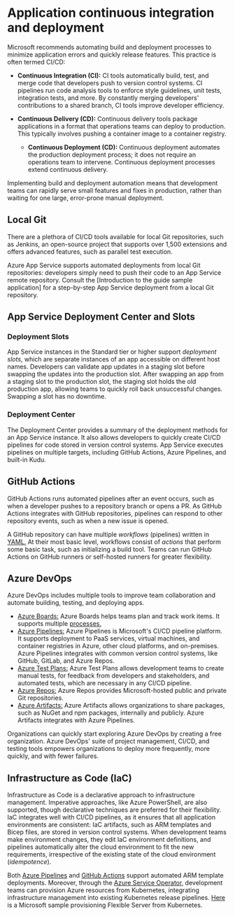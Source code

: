 # Application continuous integration and deployment

Microsoft recommends automating build and deployment processes to minimize application errors and quickly release features. This practice is often termed CI/CD:
  
- **Continuous Integration (CI):** CI tools automatically build, test, and merge code that developers push to version control systems. CI pipelines run code analysis tools to enforce style guidelines, unit tests, integration tests, and more. By constantly merging developers' contributions to a shared branch, CI tools improve developer efficiency.

- **Continuous Delivery (CD):** Continuous delivery tools package applications in a format that operations teams can deploy to production. This typically involves pushing a container image to a container registry.
  - **Continuous Deployment (CD):** Continuous deployment automates the production deployment process; it does not require an operations team to intervene. Continuous deployment processes extend continuous delivery.

Implementing build and deployment automation means that development teams can rapidly serve small features and fixes in production, rather than waiting for one large, error-prone manual deployment.

## Local Git

There are a plethora of CI/CD tools available for local Git repositories, such as Jenkins, an open-source project that supports over 1,500 extensions and offers advanced features, such as parallel test execution.

Azure App Service supports automated deployments from local Git repositories: developers simply need to push their code to an App Service remote repository. Consult the [Introduction to the guide sample application] for a step-by-step App Service deployment from a local Git repository.

## App Service Deployment Center and Slots

### Deployment Slots

App Service instances in the Standard tier or higher support *deployment slots*, which are separate instances of an app accessible on different host names. Developers can validate app updates in a staging slot before swapping the updates into the production slot. After swapping an app from a staging slot to the production slot, the staging slot holds the old production app, allowing teams to quickly roll back unsuccessful changes. Swapping a slot has no downtime.

### Deployment Center

The Deployment Center provides a summary of the deployment methods for an App Service instance. It also allows developers to quickly create CI/CD pipelines for code stored in version control systems. App Service executes pipelines on multiple targets, including GitHub Actions, Azure Pipelines, and built-in Kudu.

## GitHub Actions

GitHub Actions runs automated pipelines after an event occurs, such as when a developer pushes to a repository branch or opens a PR. As GitHub Actions integrates with GitHub repositories, pipelines can respond to other repository events, such as when a new issue is opened.

A GitHub repository can have multiple *workflows* (pipelines) written in [YAML.](yaml.org) At their most basic level, workflows consist of *actions* that perform some basic task, such as initializing a build tool. Teams can run GitHub Actions on GitHub runners or self-hosted runners for greater flexibility.

## Azure DevOps

Azure DevOps includes multiple tools to improve team collaboration and automate building, testing, and deploying apps.

- [Azure Boards:](https://docs.microsoft.com/azure/devops/boards/get-started/what-is-azure-boards?view=azure-devops) Azure Boards helps teams plan and track work items. It supports multiple [processes.](https://docs.microsoft.com/azure/devops/boards/work-items/guidance/choose-process?view=azure-devops&tabs=basic-process)
- [Azure Pipelines:](https://docs.microsoft.com/azure/devops/pipelines/get-started/what-is-azure-pipelines?view=azure-devops) Azure Pipelines is Microsoft's CI/CD pipeline platform. It supports deployment to PaaS services, virtual machines, and container registries in Azure, other cloud platforms, and on-premises. Azure Pipelines integrates with common version control systems, like GitHub, GitLab, and Azure Repos.
- [Azure Test Plans:](https://docs.microsoft.com/azure/devops/test/overview?view=azure-devops) Azure Test Plans allows development teams to create manual tests, for feedback from developers and stakeholders, and automated tests, which are necessary in any CI/CD pipeline.
- [Azure Repos:](https://docs.microsoft.com/azure/devops/repos/get-started/what-is-repos?view=azure-devops) Azure Repos provides Microsoft-hosted public and private Git repositories.
- [Azure Artifacts:](https://docs.microsoft.com/azure/devops/artifacts/start-using-azure-artifacts?view=azure-devops) Azure Artifacts allows organizations to share packages, such as NuGet and npm packages, internally and publicly. Azure Artifacts integrates with Azure Pipelines.

Organizations can quickly start exploring Azure DevOps by creating a free organization. Azure DevOps' suite of project management, CI/CD, and testing tools empowers organizations to deploy more frequently, more quickly, and with fewer failures.

## Infrastructure as Code (IaC)

Infrastructure as Code is a declarative approach to infrastructure management. Imperative approaches, like Azure PowerShell, are also supported, though declarative techniques are preferred for their flexibility. IaC integrates well with CI/CD pipelines, as it ensures that all application environments are consistent: IaC artifacts, such as ARM templates and Bicep files, are stored in version control systems. When development teams make environment changes, they edit IaC environment definitions, and pipelines automatically alter the cloud environment to fit the new requirements, irrespective of the existing state of the cloud environment (*idempotence*).

Both [Azure Pipelines](https://docs.microsoft.com/azure/azure-resource-manager/templates/add-template-to-azure-pipelines) and [GitHub Actions](https://docs.microsoft.com/azure/azure-resource-manager/templates/deploy-github-actions) support automated ARM template deployments. Moreover, through the [Azure Service Operator](https://azure.github.io/azure-service-operator/), development teams can provision Azure resources from Kubernetes, integrating infrastructure management into existing Kubernetes release pipelines. [Here](https://techcommunity.microsoft.com/t5/azure-database-for-mysql-blog/using-azure-service-operator-to-provision-azure-db-for-mysql/ba-p/3056231) is a Microsoft sample provisioning Flexible Server from Kubernetes.

